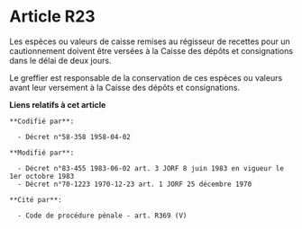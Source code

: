# Article R23

Les espèces ou valeurs de caisse remises au régisseur de recettes pour un cautionnement doivent être versées à la Caisse des
dépôts et consignations dans le délai de deux jours.

Le greffier est responsable de la conservation de ces espèces ou valeurs avant leur versement à la Caisse des dépôts et
consignations.

**Liens relatifs à cet article**

	**Codifié par**:

	  - Décret n°58-358 1958-04-02

	**Modifié par**:

	  - Décret n°83-455 1983-06-02 art. 3 JORF 8 juin 1983 en vigueur le 1er octobre 1983
	  - Décret n°70-1223 1970-12-23 art. 1 JORF 25 décembre 1970

	**Cité par**:

	  - Code de procédure pénale - art. R369 (V)
